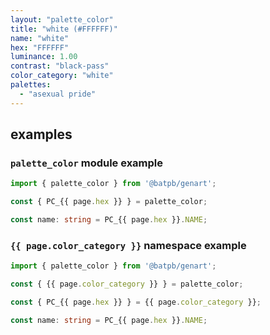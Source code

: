 ```yaml
---
layout: "palette_color"
title: "white (#FFFFFF)"
name: "white"
hex: "FFFFFF"
luminance: 1.00
contrast: "black-pass"
color_category: "white"
palettes:
  - "asexual pride"
---
```


## examples

### `palette_color` module example

```typescript
import { palette_color } from '@batpb/genart';

const { PC_{{ page.hex }} } = palette_color;

const name: string = PC_{{ page.hex }}.NAME;
```

### `{{ page.color_category }}` namespace example

````typescript
import { palette_color } from '@batpb/genart';

const { {{ page.color_category }} } = palette_color;

const { PC_{{ page.hex }} } = {{ page.color_category }};

const name: string = PC_{{ page.hex }}.NAME;
````
